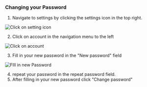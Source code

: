 ### Changing your Password 

1. Navigate to settings by clicking the settings icon in the top right.

![Click on setting icon](/help-img/general/toSettings.jpg)

2. Click on account in the navigation menu to the left

![Click on account](/help-img/account/toAccount.jpg)

3. Fill in your new password in the "New password" field

![FIll in new Password](/help-img/account/changePassword.jpg)

4. repeat your password in the repeat password field.
5. After filling in your new password click "Change password"
